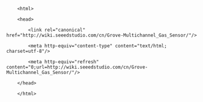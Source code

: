 <!DOCTYPE html>
        <html>
        <head>
            <link rel="canonical" href="http://wiki.seeedstudio.com/cn/Grove-Multichannel_Gas_Sensor/"/>
            <meta http-equiv="content-type" content="text/html; charset=utf-8"/>
            <meta http-equiv="refresh" content="0;url=http://wiki.seeedstudio.com/cn/Grove-Multichannel_Gas_Sensor/"/>
        </head>
        </html>